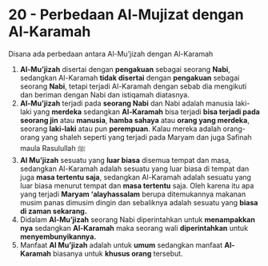 # 20 - Perbedaan Al-Mujizat dengan Al-Karamah

Disana ada perbedaan antara Al-Mu’jizah dengan Al-Karamah

1. **Al-Mu’jizah** disertai dengan **pengakuan** sebagai seorang **Nabi**, sedangkan Al-Karamah **tidak disertai** dengan **pengakuan** sebagai seorang **Nabi**, tetapi terjadi Al-Karamah dengan sebab dia mengikuti dan beriman dengan Nabi dan istiqamah diatasnya.
2. **Al-Mu’jizah** terjadi pada **seorang Nabi** dan Nabi adalah manusia laki-laki yang **merdeka** sedangkan **Al-Karamah** bisa terjadi **bisa terjadi pada seorang jin** atau **manusia**, **hamba sahaya** atau **orang yang merdeka**, seorang **laki-laki** atau pun **perempuan**. Kalau mereka adalah orang-orang yang shaleh seperti yang terjadi pada Maryam dan juga Safinah maula Rasulullah ﷺ
3. **Al Mu’jizah** sesuatu yang **luar biasa** disemua tempat dan masa, sedangkan Al-Karamah adalah sesuatu yang luar biasa di tempat dan juga **masa tertentu saja**, sedangkan Al-Karamah adalah sesuatu yang luar biasa menurut tempat dan **masa tertentu** saja. Oleh karena itu apa yang terjadi **Maryam ‘alayhassalam** berupa ditemukannya makanan musim panas dimusim dingin dan sebaliknya adalah sesuatu yang **biasa di zaman sekarang.**
4. Didalam **Al-Mu’jizah** seorang Nabi diperintahkan untuk **menampakkan nya** sedangkan **Al-Karamah** maka seorang wali **diperintahkan** untuk **menyembunyikannya.**
5. Manfaat **Al Mu’jizah** adalah untuk **umum** sedangkan manfaat **Al-Karamah** biasanya untuk **khusus orang** tersebut.
